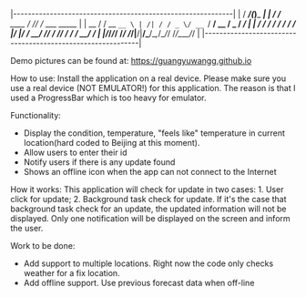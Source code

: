
|------------------------------------------------------------|
|  / ___/(_)___ ___| |     / /__  ____ _/ /_/ /_  ___  _____ |
|  \__ \/ / __ `__ \ | /| / / _ \/ __ `/ __/ __ \/ _ \/ ___/ |
| ___/ / / / / / / / |/ |/ /  __/ /_/ / /_/ / / /  __/ /     |
|/____/_/_/ /_/ /_/|__/|__/\___/\__,_/\__/_/ /_/\___/_/      |
|------------------------------------------------------------|

Demo pictures can be found at: https://guangyuwangg.github.io

How to use:
Install the application on a real device.
Please make sure you use a real device (NOT EMULATOR!) for this application. The reason is that I used a ProgressBar which is too heavy for emulator.

Functionality:
- Display the condition, temperature, "feels like" temperature in current location(hard coded to Beijing at this moment).
- Allow users to enter their id
- Notify users if there is any update found
- Shows an offline icon when the app can not connect to the Internet

How it works:
This application will check for update in two cases: 1. User click for update; 2. Background task check for update. 
If it's the case that background task check for an update, the updated information will not be displayed. Only one notification will be displayed on the screen and inform the user.

Work to be done:
- Add support to multiple locations. Right now the code only checks weather for a fix location.
- Add offline support. Use previous forecast data when off-line
